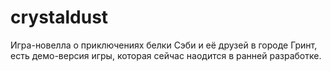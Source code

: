 # crystaldust
Игра-новелла о приключениях белки Сэби и её друзей в городе Гринт, есть демо-версия игры, которая сейчас наодится в ранней разработке.
